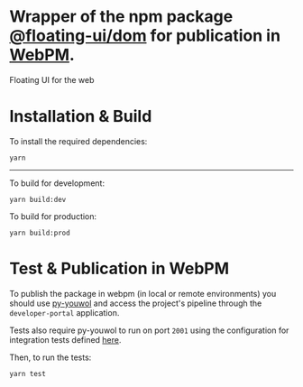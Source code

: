 # Wrapper of the npm package [@floating-ui/dom](https://www.npmjs.com/package/@floating-ui/dom) for publication in [WebPM](https://webpm.org).


Floating UI for the web

# Installation & Build

To install the required dependencies:

```shell
yarn
```
---
To build for development:

```shell
yarn build:dev
```

To build for production:

```shell
yarn build:prod
```

# Test & Publication in WebPM

To publish the package in webpm (in local or remote environments) you should use
[py-youwol](https://l.youwol.com/doc/py-youwol) and access the project's 
pipeline through the `developer-portal` application.


Tests also require py-youwol to run on port `2001` using the configuration for integration
tests defined 
[here](https://github.com/youwol/py-youwol-configs/blob/master/test_config.py).

Then, to run the tests:

```shell
yarn test
```
